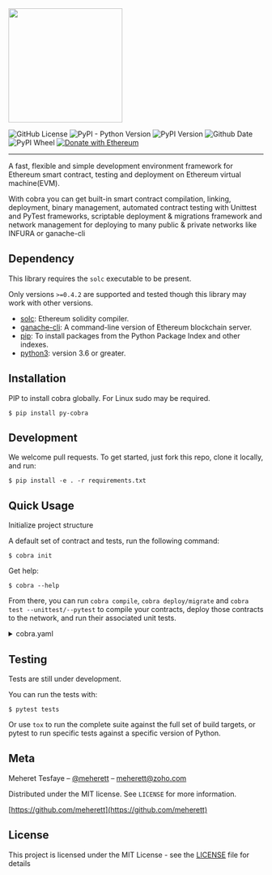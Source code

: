 <img src="../master/cobra.png?raw=true" width="225">

![GitHub License](https://img.shields.io/github/license/cobraframework/pytest-cobra.svg)
![PyPI - Python Version](https://img.shields.io/pypi/pyversions/Django.svg)
![PyPI Version](https://img.shields.io/pypi/v/pytest-cobra.svg)
![Github Date](https://img.shields.io/github/release-date/cobraframework/pytest-cobra.svg?color=black)
![PyPI Wheel](https://img.shields.io/pypi/wheel/pytest-cobra.svg)
[![Donate with Ethereum](https://en.cryptobadges.io/badge/micro/0xD32AAEDF28A848e21040B6F643861A9077F83106)](https://en.cryptobadges.io/donate/0xD32AAEDF28A848e21040B6F643861A9077F83106)

---

A fast, flexible and simple development environment framework for Ethereum smart contract, testing and 
deployment on Ethereum virtual machine(EVM).

With cobra you can get built-in smart contract compilation, linking, deployment, binary management, 
automated contract testing with Unittest and PyTest frameworks, scriptable deployment & migrations framework 
and network management for deploying to many public & private networks like INFURA or ganache-cli

## Dependency

This library requires the `solc` executable to be present.

Only versions `>=0.4.2` are supported and tested though this library may work
with other versions.

* [solc](http://solidity.readthedocs.io/en/latest/installing-solidity.html): Ethereum solidity compiler.
* [ganache-cli](https://github.com/trufflesuite/ganache-cli): A command-line version of Ethereum blockchain server.
* [pip](https://pypi.org/project/pip/): To install packages from the Python Package Index and other indexes.
* [python3](https://www.python.org/downloads/release/python-368/): version 3.6 or greater.

## Installation
PIP to install cobra globally. For Linux sudo may be required.
```
$ pip install py-cobra
```

## Development
We welcome pull requests. To get started, just fork this repo, clone it locally, and run:
```
$ pip install -e . -r requirements.txt
```

## Quick Usage

Initialize project structure 

A default set of contract and tests, run the following command: 

```
$ cobra init
```

Get help:

```
$ cobra --help
```

From there, you can run `cobra compile`, `cobra deploy/migrate` and `cobra test --unittest/--pytest` 
to compile your contracts, deploy those contracts to the network, and run their associated unit tests.

<details>
<summary>cobra.yaml</summary>

```yaml
compile:
  solidity_path: "./contracts"
  artifact_path: "./build/contracts"
  contracts: [
      contract: {
          solidity: "Contract.sol",
      }
    ]

deploy:
  artifact_path: "./build/contracts/"
  contracts: [
    contract: {
        artifact: "Contract.json"
    }
  ]

test:
  artifact_path: "./build/contracts/"
  test_paths: ["./tests"]
  contracts: [
    contract: {
        artifact: "Contract.json"
    }
  ]

network:
  development: {
#      url: "https://ropsten.infura.io/...",
      host: "localhost",
      port: 8545,
#      hdwallet: {
#          mnemonic: "meheret tesfaye batu bayu",
#          password: "meherett",
#          private: "5f8935bb3b61b312ba1114cbf6f1ea30102383f2b043a1b213aa482132d25049",
#          gas: 3000000
#      },
      protocol: "HTTP",
      account: {
        address: "0x6a373a75c388ac2d160f1d2b6d9ada34f29831cd",
        gas: 3000000
      }
  }
```
</details>

## Testing
Tests are still under development.

You can run the tests with:

```
$ pytest tests
```

Or use `tox` to run the complete suite against the full set of build targets, or pytest to run specific 
tests against a specific version of Python.

## Meta

Meheret Tesfaye – [@meherett](https://github.com/meherett) – meherett@zoho.com

Distributed under the MIT license. See ``LICENSE`` for more information.

[https://github.com/meherett](https://github.com/meherett)

## License

This project is licensed under the MIT License - see the [LICENSE](LICENSE) file for details

